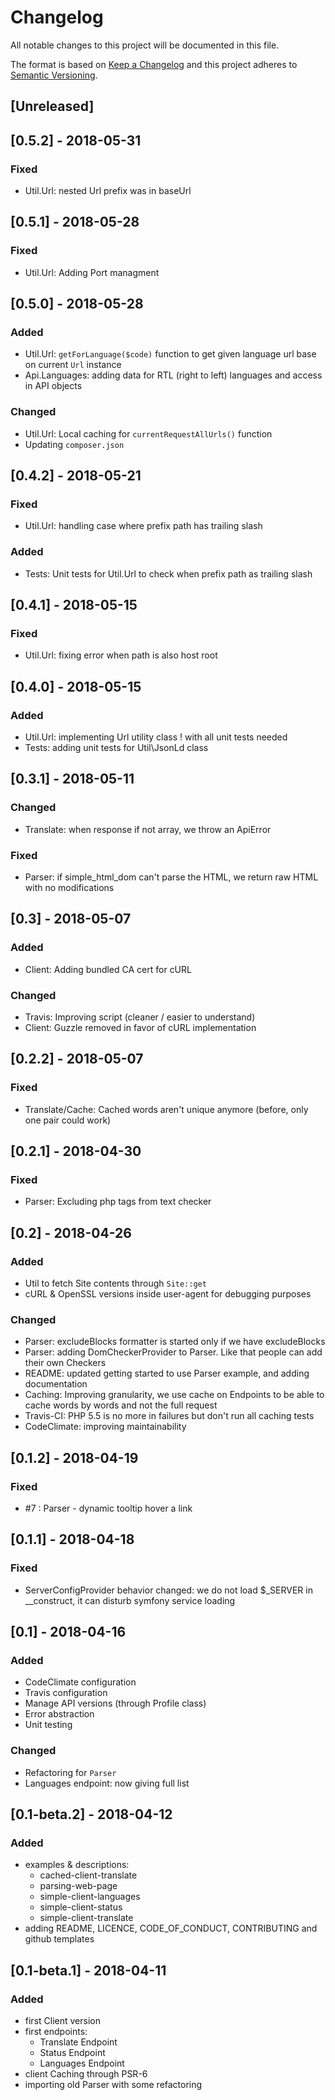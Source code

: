 # Changelog
All notable changes to this project will be documented in this file.

The format is based on [Keep a Changelog](http://keepachangelog.com/en/1.0.0/)
and this project adheres to [Semantic Versioning](http://semver.org/spec/v2.0.0.html).

## [Unreleased]

## [0.5.2] - 2018-05-31
### Fixed
- Util.Url: nested Url prefix was in baseUrl

## [0.5.1] - 2018-05-28
### Fixed
- Util.Url: Adding Port managment

## [0.5.0] - 2018-05-28
### Added
- Util.Url: `getForLanguage($code)` function to get given language url base on current `Url` instance
- Api.Languages: adding data for RTL (right to left) languages and access in API objects
### Changed
- Util.Url: Local caching for `currentRequestAllUrls()` function
- Updating `composer.json`

## [0.4.2] - 2018-05-21
### Fixed
- Util.Url: handling case where prefix path has trailing slash
### Added
- Tests: Unit tests for Util.Url to check when prefix path as trailing slash

## [0.4.1] - 2018-05-15
### Fixed
- Util.Url: fixing error when path is also host root

## [0.4.0] - 2018-05-15
### Added
- Util.Url: implementing Url utility class ! with all unit tests needed
- Tests: adding unit tests for Util\JsonLd class

## [0.3.1] - 2018-05-11
### Changed
- Translate: when response if not array, we throw an ApiError
### Fixed
- Parser: if simple_html_dom can't parse the HTML, we return raw HTML with no modifications

## [0.3] - 2018-05-07
### Added
- Client: Adding bundled CA cert for cURL
### Changed
- Travis: Improving script (cleaner / easier to understand)
- Client: Guzzle removed in favor of cURL implementation

## [0.2.2] - 2018-05-07
### Fixed
- Translate/Cache: Cached words aren't unique anymore (before, only one pair could work)

## [0.2.1] - 2018-04-30
### Fixed
- Parser: Excluding php tags from text checker

## [0.2] - 2018-04-26
### Added
- Util to fetch Site contents through `Site::get`
- cURL & OpenSSL versions inside user-agent for debugging purposes

### Changed
- Parser: excludeBlocks formatter is started only if we have excludeBlocks
- Parser: adding DomCheckerProvider to Parser. Like that people can add their own Checkers
- README: updated getting started to use Parser example, and adding documentation
- Caching: Improving granularity, we use cache on Endpoints to be able to cache words by words and not the full request
- Travis-CI: PHP 5.5 is no more in failures but don't run all caching tests
- CodeClimate: improving maintainability

## [0.1.2] - 2018-04-19
### Fixed
- \#7 : Parser - dynamic tooltip hover a link

## [0.1.1] - 2018-04-18
### Fixed
- ServerConfigProvider behavior changed: we do not load $_SERVER in __construct, it can disturb symfony service loading

## [0.1] - 2018-04-16
### Added
- CodeClimate configuration
- Travis configuration
- Manage API versions (through Profile class)
- Error abstraction
- Unit testing

### Changed
- Refactoring for `Parser`
- Languages endpoint: now giving full list

## [0.1-beta.2] - 2018-04-12
### Added
- examples & descriptions:
  - cached-client-translate
  - parsing-web-page
  - simple-client-languages
  - simple-client-status
  - simple-client-translate
- adding README, LICENCE, CODE_OF_CONDUCT, CONTRIBUTING and github templates

## [0.1-beta.1] - 2018-04-11
### Added
- first Client version
- first endpoints:
  - Translate Endpoint
  - Status Endpoint
  - Languages Endpoint
- client Caching through PSR-6
- importing old Parser with some refactoring
